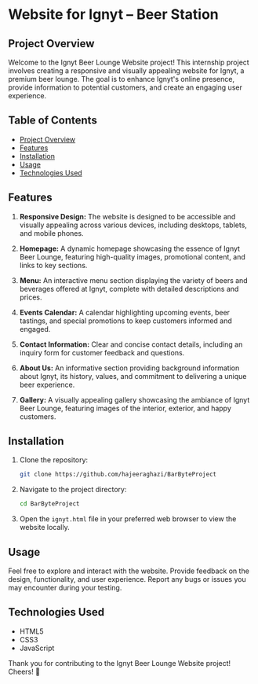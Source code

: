 # Website for Ignyt – Beer Station
## Project Overview

Welcome to the Ignyt Beer Lounge Website project! This internship project involves creating a responsive and visually appealing website for Ignyt, a premium beer lounge. The goal is to enhance Ignyt's online presence, provide information to potential customers, and create an engaging user experience.

## Table of Contents

- [Project Overview](#project-overview)
- [Features](#features)
- [Installation](#installation)
- [Usage](#usage)
- [Technologies Used](#technologies-used)

## Features

1. **Responsive Design:** The website is designed to be accessible and visually appealing across various devices, including desktops, tablets, and mobile phones.

2. **Homepage:** A dynamic homepage showcasing the essence of Ignyt Beer Lounge, featuring high-quality images, promotional content, and links to key sections.

3. **Menu:** An interactive menu section displaying the variety of beers and beverages offered at Ignyt, complete with detailed descriptions and prices.

4. **Events Calendar:** A calendar highlighting upcoming events, beer tastings, and special promotions to keep customers informed and engaged.

5. **Contact Information:** Clear and concise contact details, including an inquiry form for customer feedback and questions.

6. **About Us:** An informative section providing background information about Ignyt, its history, values, and commitment to delivering a unique beer experience.

7. **Gallery:** A visually appealing gallery showcasing the ambiance of Ignyt Beer Lounge, featuring images of the interior, exterior, and happy customers.

## Installation

1. Clone the repository:

   ```bash
   git clone https://github.com/hajeeraghazi/BarByteProject
   ```

2. Navigate to the project directory:

   ```bash
   cd BarByteProject
   ```

3. Open the `ignyt.html` file in your preferred web browser to view the website locally.

## Usage

Feel free to explore and interact with the website. Provide feedback on the design, functionality, and user experience. Report any bugs or issues you may encounter during your testing.

## Technologies Used

- HTML5
- CSS3
- JavaScript

Thank you for contributing to the Ignyt Beer Lounge Website project! Cheers! 🍻
